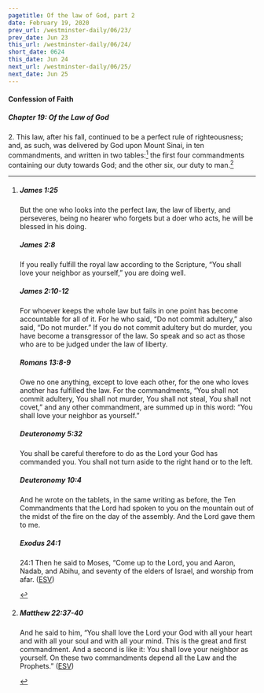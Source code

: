 ```yaml
---
pagetitle: Of the law of God, part 2
date: February 19, 2020
prev_url: /westminster-daily/06/23/
prev_date: Jun 23
this_url: /westminster-daily/06/24/
short_date: 0624
this_date: Jun 24
next_url: /westminster-daily/06/25/
next_date: Jun 25
---
```


#### Confession of Faith

##### Chapter 19: Of the Law of God

2\. This law, after his fall, continued to be a perfect rule of righteousness; and, as such, was delivered by God upon Mount Sinai, in ten commandments, and written in two tables:[^fnref:wcf1] the first four commandments containing our duty towards God; and the other six, our duty to man.[^fnref:wcf2]

[^fnref:wcf1]: <div class="esv"><h5>James 1:25</h5> <div class="esv-text"><p id="p59001025.01-1">But the one who looks into the perfect law, the law of liberty, and perseveres, being no hearer who forgets but a doer who acts, he will be blessed in his doing.</p> </div><h5>James 2:8</h5> <div class="esv-text"><p id="p59002008.01-2">If you really fulfill the royal law according to the Scripture, &#8220;You shall love your neighbor as yourself,&#8221; you are doing well.</p> </div><h5>James 2:10-12</h5> <div class="esv-text"><p id="p59002010.01-3">For whoever keeps the whole law but fails in one point has become accountable for all of it. For he who said, &#8220;Do not commit adultery,&#8221; also said, &#8220;Do not murder.&#8221; If you do not commit adultery but do murder, you have become a transgressor of the law. So speak and so act as those who are to be judged under the law of liberty.</p> </div><h5>Romans 13:8-9</h5> <div class="esv-text"> <p id="p45013008.06-4">Owe no one anything, except to love each other, for the one who loves another has fulfilled the law. For the commandments, &#8220;You shall not commit adultery, You shall not murder, You shall not steal, You shall not covet,&#8221; and any other commandment, are summed up in this word: &#8220;You shall love your neighbor as yourself.&#8221;</p> </div><h5>Deuteronomy 5:32</h5> <div class="esv-text"><p id="p05005032.01-5">You shall be careful therefore to do as the <span class="small-caps">Lord</span> your God has commanded you. You shall not turn aside to the right hand or to the left.</p> </div><h5>Deuteronomy 10:4</h5> <div class="esv-text"><p id="p05010004.01-6">And he wrote on the tablets, in the same writing as before, the Ten Commandments that the <span class="small-caps">Lord</span> had spoken to you on the mountain out of the midst of the fire on the day of the assembly. And the <span class="small-caps">Lord</span> gave them to me.</p> </div><h5>Exodus 24:1</h5> <div class="esv-text"> <p id="p02024001.04-7"><span class="chapter-num" id="v02024001-7">24:1&nbsp;</span>Then he said to Moses, &#8220;Come up to the <span class="small-caps">Lord</span>, you and Aaron, Nadab, and Abihu, and seventy of the elders of Israel, and worship from afar.  (<a href="http://www.esv.org" class="copyright">ESV</a>)</p> </div> </div>

[^fnref:wcf2]: <div class="esv"><h5>Matthew 22:37-40</h5> <div class="esv-text"><p id="p40022037.01-1">And he said to him, <span class="woc">&#8220;You shall love the Lord your God with all your heart and with all your soul and with all your mind.</span> <span class="woc">This is the great and first commandment.</span> <span class="woc">And a second is like it: You shall love your neighbor as yourself.</span> <span class="woc">On these two commandments depend all the Law and the Prophets.&#8221;</span>  (<a href="http://www.esv.org" class="copyright">ESV</a>)</p> </div> </div>

